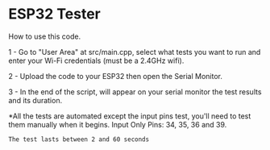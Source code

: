 # ESP32 Tester

How to use this code.

1 - Go to "User Area" at src/main.cpp, select what tests you want to run and enter your Wi-Fi credentials (must be a 2.4GHz wifi).

2 - Upload the code to your ESP32 then open the Serial Monitor.

3 - In the end of the script, will appear on your serial monitor the test results and its duration.


  *All the tests are automated except the input pins test, you'll need to test them manually when it begins.
    Input Only Pins: 34, 35, 36 and 39.
    
    The test lasts between 2 and 60 seconds

